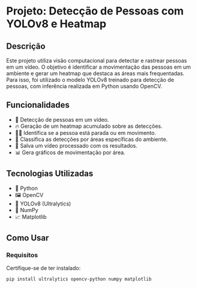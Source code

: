 # Projeto: Detecção de Pessoas com YOLOv8 e Heatmap

## Descrição
Este projeto utiliza visão computacional para detectar e rastrear pessoas em um vídeo. O objetivo é identificar a movimentação das pessoas em um ambiente e gerar um heatmap que destaca as áreas mais frequentadas. Para isso, foi utilizado o modelo YOLOv8 treinado para detecção de pessoas, com inferência realizada em Python usando OpenCV.

## Funcionalidades
- 📌 Detecção de pessoas em um vídeo.
- 🔥 Geração de um heatmap acumulado sobre as detecções.
- 🚶‍♂️ Identifica se a pessoa está parada ou em movimento.
- 🏢 Classifica as detecções por áreas específicas do ambiente.
- 🎥 Salva um vídeo processado com os resultados.
- 📊 Gera gráficos de movimentação por área.

## Tecnologias Utilizadas
- 🐍 Python
- 🖼 OpenCV
- 🤖 YOLOv8 (Ultralytics)
- 🔢 NumPy
- 📈 Matplotlib

## Como Usar
### Requisitos
Certifique-se de ter instalado:
```bash
pip install ultralytics opencv-python numpy matplotlib
